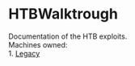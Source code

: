 # HTBWalktrough
Documentation of the HTB exploits. <br>
  Machines owned:<br>
    1. [Legacy](Legacy/Legacy.md)

